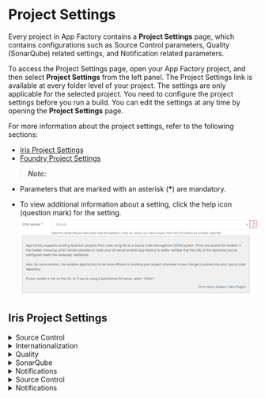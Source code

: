                           

Project Settings
================

Every project in App Factory contains a **Project Settings** page, which contains configurations such as Source Control parameters, Quality (SonarQube) related settings, and Notification related parameters.

To access the Project Settings page, open your App Factory project, and then select **Project Settings** from the left panel. The Project Settings link is available at every folder level of your project. The settings are only applicable for the selected project. You need to configure the project settings before you run a build. You can edit the settings at any time by opening the **Project Settings** page.

For more information about the project settings, refer to the following sections:

*   [Iris Project Settings](#iris-project-settings)
*   [Foundry Project Settings](#foundry-project-settings)

> **_Note:_**  

*   Parameters that are marked with an asterisk (**\***) are mandatory.
    
*   To view additional information about a setting, click the help icon (question mark) for the setting.  
    [![](Resources/Images/ProjectSettings_Help_thumb_600_0.png)](Resources/Images/ProjectSettings_Help.png)
    

<a id="Iris_SCM"></a>
Iris Project Settings
---------------------------


<details close markdown="block"><summary>Source Control</summary>

> **_Note:_** Make sure that you configure the mandatory parameters (marked with an asterisk) before you run the [buildIrisApp job](BuildingAnApp.md).

<table style="mc-table-style: url]('Resources/TableStyles/Basic.css');width: 70%;" class="TableStyle-Basic" cellspacing="0"><colgroup><col class="TableStyle-Basic-Column-Column1" style="width: 25%;"> <col class="TableStyle-Basic-Column-Column1" style="width: 45%;"></colgroup><tbody><tr class="TableStyle-Basic-Body-Body1"><th class="TableStyle-Basic-BodyE-Column1-Body1">Parameter</th><th class="TableStyle-Basic-BodyD-Column1-Body1">Description</th></tr><tr class="TableStyle-Basic-Body-Body1"><td class="TableStyle-Basic-BodyE-Column1-Body1"><b>SCM Vendor *</b></td><td class="TableStyle-Basic-BodyD-Column1-Body1">Specifies the Git&nbsp;vendor that hosts your repository. Select the option that matches your Git server. App Factory supports <b>GitHub</b>, <b>Bitbucket</b>, and <b>AWS CodeCommit</b>. If your Git vendor is not in the list, or if you're using a bare-bones Git server, select <b>Other</b>.</td></tr><tr class="TableStyle-Basic-Body-Body1"><td class="TableStyle-Basic-BodyE-Column1-Body1"><b>Repository URL *</b></td><td class="TableStyle-Basic-BodyD-Column1-Body1">Specifies the Git repository URL based on the location of the Iris project. The URL can be an HTTPS URL or an SSH URL. The format for an HTTPS URL is <code class="codefirst" style="font-size: 11pt;">https://git-vendor.com/username/reponame.git</code> The format for SSH&nbsp;URL is<code class="codefirst" style="font-size: 11pt;">git@git-vendor.com:username/reponame.git</code> Typically, a repository URL can be found by clicking a <b>Code</b> or <b>Clone</b> button.</td></tr><tr class="TableStyle-Basic-Body-Body1"><td class="TableStyle-Basic-BodyE-Column1-Body1"><b>SCM&nbsp;Credentials *</b></td><td class="TableStyle-Basic-BodyD-Column1-Body1">Specifies the SCM credentials that App Factory uses to fetch the Iris project from the repository.<div class="Important" data-mc-autonum="<b><i><span style=&quot;color: #ff6600;&quot; class=&quot;mcFormatColor&quot;>Important: </span></i></b>"><span class="autonumber"><span><b><i><span style="color: #ff6600;" class="mcFormatColor">Important: </span></i></b></span></span>You must provide the Git credentials based on the Git clone URL format. If the Git clone URL has an <b>https</b> protocol type, you need to add the Username and Password for the Git account. For more information, refer to <a href="ManagingCredentials.html#Adding" target="_blank">Adding New Source Code Repository Credentials</a>. If the Git clone URL has the <b>ssh</b> protocol type, you need to add the SSH keys credentials. For more information, refer to <a href="ManagingCredentials.html#Add" target="_blank">Add SSH Key Credentials</a>.</div><span class="autonumber"><span><b><i><span style="color: #0a9c4a;" class="mcFormatColor">Note: </span></i></b></span></span>If your repository is protected with 2FA ](two-factor authentication) in GitHub, you need to add the GitHub credentials to your project. For more information, refer to <a href="Prerequisites.html#GitHub_2FA" target="_blank">GitHub 2FA</a>.</td></tr><tr class="TableStyle-Basic-Body-Body1"><td class="TableStyle-Basic-BodyB-Column1-Body1"><b>Project Path</b></td><td class="TableStyle-Basic-BodyA-Column1-Body1">Specifies the path from the root that contains the Iris project. If your project is at the root of the repository, leave the field blank. Otherwise, type the path relative to the root of the repository, for example, <code class="codefirst" style="font-size: 11pt;">path/to/FooApp</code>. The depth of the sub-folder is not limited, but Windows has a limitation of 256 characters for the relative path.</td></tr></tbody></table>

</details>
<details close markdown="block"><summary>Internationalization</summary>

<table style="mc-table-style: url('Resources/TableStyles/Basic.css');width: 70%;" class="TableStyle-Basic" cellspacing="0"><colgroup><col class="TableStyle-Basic-Column-Column1" style="width: 25%;"> <col class="TableStyle-Basic-Column-Column1" style="width: 45%;"></colgroup><tbody><tr class="TableStyle-Basic-Body-Body1"><th class="TableStyle-Basic-BodyE-Column1-Body1">Parameter</th><th class="TableStyle-Basic-BodyD-Column1-Body1">Description</th></tr><tr class="TableStyle-Basic-Body-Body1"><td class="TableStyle-Basic-BodyB-Column1-Body1">Default Locale</td><td class="TableStyle-Basic-BodyA-Column1-Body1">Specifies the ISO 693-1 language code for the default locale of the app. For example: <b>en</b> The specified language is used when the client app is launched.</td></tr></tbody></table>

</details>
<details close markdown="block"><summary>Quality</summary>

</details>
<details close markdown="block"><summary>SonarQube</summary>

SonarQube is an open-source platform that provides features to maintain code quality and security.

> **_Note:_** App Factory supports SonarQube only for the Iris code of your project.

As an admin, you can also restrict users from modifying the settings. You can exclude auto-generated files from the code analysis, and also choose to abort the build process if the quality threshold is not achieved.

> **_Important:_** App Factory does not support analysis of Java code for Iris projects. Make sure that you use the **Sources** and **Exclusions** parameters to exclude Java code. Otherwise, the analysis fails.

For more information about the SonarQube settings, refer to the following table.

<table style="mc-table-style: url]('Resources/TableStyles/Basic.css');width: 70%;" class="TableStyle-Basic" cellspacing="0"><colgroup><col class="TableStyle-Basic-Column-Column1" style="width: 25%;"> <col class="TableStyle-Basic-Column-Column1" style="width: 45%;"></colgroup><tbody><tr class="TableStyle-Basic-Body-Body1"><th class="TableStyle-Basic-BodyE-Column1-Body1">Parameter</th><th class="TableStyle-Basic-BodyD-Column1-Body1">Description</th></tr><tr class="TableStyle-Basic-Body-Body1"><td class="TableStyle-Basic-BodyE-Column1-Body1"><b>Enable SonarQube Analysis</b></td><td class="TableStyle-Basic-BodyD-Column1-Body1">Enables or disables the SonarQube analysis for your App Factory project.</td></tr><tr class="TableStyle-Basic-Body-Body1"><td class="TableStyle-Basic-BodyE-Column1-Body1"><b>Scanner Version</b></td><td class="TableStyle-Basic-BodyD-Column1-Body1">Specifies the version of the Sonar Scanner that you want to use for code analysis.</td></tr><tr class="TableStyle-Basic-Body-Body1"><td class="TableStyle-Basic-BodyE-Column1-Body1"><b>Server URL</b></td><td class="TableStyle-Basic-BodyD-Column1-Body1">Specifies the URL of the SonarQube server that you want to use for code analysis. Make sure that the Server URL is accessible from the App Factory Cloud Environment.</td></tr><tr class="TableStyle-Basic-Body-Body1"><td class="TableStyle-Basic-BodyE-Column1-Body1"><b>Login Token</b></td><td class="TableStyle-Basic-BodyD-Column1-Body1">Specifies the Sonar token (authentication token) that is used to sign-in to the SonarQube server. For information on how to add Sonar token credentials, refer to <a href="ManagingCredentials.html#Sonar" target="_blank">Adding New Credentials → Sonar Token</a>.</td></tr><tr class="TableStyle-Basic-Body-Body1"><td class="TableStyle-Basic-BodyE-Column1-Body1"><b>Iris Project Key</b></td><td class="TableStyle-Basic-BodyD-Column1-Body1">Specifies the ID of the Iris project. The ID is passed as the <b>projectKey</b> parameter to the SonarQube server. Make sure that you use the same project key for every run of code analysis. Otherwise, the results for the same app will be shown separately for every project key. HCL recommends that you use the name of your Iris app as the project key.</td></tr><tr class="TableStyle-Basic-Body-Body1"><td class="TableStyle-Basic-BodyE-Column1-Body1"><b>Base Directory</b></td><td class="TableStyle-Basic-BodyD-Column1-Body1">Specifies the path to the Iris project. If your Iris project is at the root of your repository, leave this field blank. Otherwise, specify the path to the sub-directory that contains the project, for example, <code class="codefirst" style="font-size: 11pt;">path/to/FooApp</code>.</td></tr><tr class="TableStyle-Basic-Body-Body1"><td class="TableStyle-Basic-BodyE-Column1-Body1"><b>Sources</b></td><td class="TableStyle-Basic-BodyD-Column1-Body1">Specifies the directories that contain the source files that must be analyzed. You can use this field to specify additional modules that are not part of the standard Iris project structure. You can specify multiple directories by separated them with commas. For example: <code class="codefirst" style="font-size: 11pt;">controllers, modules, userwidgets</code> Absolute paths and paths that are outside the source code are ignored during the SonarQube run.</td></tr><tr class="TableStyle-Basic-Body-Body1"><td class="TableStyle-Basic-BodyE-Column1-Body1"><b>Exclusions</b></td><td class="TableStyle-Basic-BodyD-Column1-Body1">Specifies the files that must be excluded from the code analysis. You need to use glob patterns or shell patterns to specify the files. You can specify multiple exclusions by separating them with commas. For example: <code class="codefirst" style="font-size: 11pt;">**/*.java, **/*.json, jssrc/**, actions/**, models/**, **/*ControllerActions.js, node_modules/**</code> HCL recommends that you exclude auto-generated code and third-party libraries from the SonarQube analysis.</td></tr><tr class="TableStyle-Basic-Body-Body1"><td class="TableStyle-Basic-BodyE-Column1-Body1"><b>Additional Analysis Properties</b></td><td class="TableStyle-Basic-BodyD-Column1-Body1">Specifies a list of additional parameters (-D parameters) that are sent to the SonarQube server. You can specify multiple parameters by separating them with a blank space. For example: <code class="codefirst" style="font-size: 11pt;">-Dsonar.organization=exploring -Dsonar.c.file.suffixes=- -Dsonar.cpp.file.suffixes=-</code></td></tr><tr class="TableStyle-Basic-Body-Body1"><td class="TableStyle-Basic-BodyE-Column1-Body1"><b>Abort if quality gateway is not met</b></td><td class="TableStyle-Basic-BodyD-Column1-Body1">Specifies whether the build must fail if the SonarQube quality threshold is not met in the code analysis.</td></tr><tr class="TableStyle-Basic-Body-Body1"><td class="TableStyle-Basic-BodyB-Column1-Body1"><b>Debug mode</b></td><td class="TableStyle-Basic-BodyA-Column1-Body1">Specifies whether the SonarQube scanner must run in debug mode for the code analysis.</td></tr></tbody></table>

</details>
<details close markdown="block"><summary>Notifications</summary>

<table style="width: 80%;mc-table-style: url('Resources/TableStyles/Basic.css');" class="TableStyle-Basic" cellspacing="0"><colgroup><col class="TableStyle-Basic-Column-Column1" style="width: 30%;"> <col class="TableStyle-Basic-Column-Column1" style="width: 50%;"></colgroup><tbody><tr class="TableStyle-Basic-Body-Body1"><th class="TableStyle-Basic-BodyE-Column1-Body1">Parameter</th><th class="TableStyle-Basic-BodyD-Column1-Body1">Description</th></tr><tr class="TableStyle-Basic-Body-Body1"><td class="TableStyle-Basic-BodyB-Column1-Body1"><b>Recipients</b></td><td class="TableStyle-Basic-BodyA-Column1-Body1">Specifies the list of recipients that receive the email notifications from the Iris build pipeline. You can specify multiple email addresses by separating them with a comma.</td></tr></tbody></table>

Foundry Project Settings
-----------------------

</details>
<details close markdown="block"><summary>Source Control</summary>

> **_Note:_** Make sure that you configure the mandatory parameters (marked with an asterisk) before you run the [buildFoundryApp job](BuildingFoundryApp.md).

<table style="mc-table-style: url]('Resources/TableStyles/Basic.css');width: 70%;" class="TableStyle-Basic" cellspacing="0"><colgroup><col class="TableStyle-Basic-Column-Column1" style="width: 25%;"> <col class="TableStyle-Basic-Column-Column1" style="width: 45%;"></colgroup><tbody><tr class="TableStyle-Basic-Body-Body1"><th class="TableStyle-Basic-BodyE-Column1-Body1">Parameter</th><th class="TableStyle-Basic-BodyD-Column1-Body1">Description</th></tr><tr class="TableStyle-Basic-Body-Body1"><td class="TableStyle-Basic-BodyE-Column1-Body1"><b>SCM Vendor *</b></td><td class="TableStyle-Basic-BodyD-Column1-Body1">Specifies the Git&nbsp;vendor that hosts your repository. Select one of the options that match your git server. App Factory supports <b>GitHub</b>, <b>Bitbucket</b>, and <b>AWS CodeCommit</b>. If your Git vendor is not in the list, or if you're using a bare-bones Git server, select <b>Other</b>.</td></tr><tr class="TableStyle-Basic-Body-Body1"><td class="TableStyle-Basic-BodyE-Column1-Body1"><b>Repository URL *</b></td><td class="TableStyle-Basic-BodyD-Column1-Body1">Specifies the Git repository URL based on the location of the Foundry project. The URL can be an HTTPS URL or an SSH URL. The format for an HTTPS URL is <code class="codefirst" style="font-size: 11pt;">https://git-vendor.com/username/reponame.git</code> The format for SSH&nbsp;URL is<code class="codefirst" style="font-size: 11pt;">git@git-vendor.com:username/reponame.git</code> Typically, a repository URL can be found by clicking a <b>Code</b> or <b>Clone</b> button.</td></tr><tr class="TableStyle-Basic-Body-Body1"><td class="TableStyle-Basic-BodyE-Column1-Body1"><b>SCM&nbsp;Credentials *</b></td><td class="TableStyle-Basic-BodyD-Column1-Body1">Specifies the SCM credentials that App Factory uses to fetch the Foundry project from the repository.<div class="Important" data-mc-autonum="<b><i><span style=&quot;color: #ff6600;&quot; class=&quot;mcFormatColor&quot;>Important: </span></i></b>"><span class="autonumber"><span><b><i><span style="color: #ff6600;" class="mcFormatColor">Important: </span></i></b></span></span>You must provide the Git credentials based on the Git clone URL format. If the Git clone URL has an <b>https</b> protocol type, you need to add the Username and Password for the Git account. For more information, refer to <a href="ManagingCredentials.html#Adding" target="_blank">Adding New Source Code Repository Credentials</a>. If the Git clone URL has the <b>ssh</b> protocol type, you need to add the SSH keys credentials. For more information, refer to <a href="ManagingCredentials.html#Add" target="_blank">Add SSH Key Credentials</a>.</div><span class="autonumber"><span><b><i><span style="color: #0a9c4a;" class="mcFormatColor">Note: </span></i></b></span></span>If your repository is protected with 2FA ](two-factor authentication) in GitHub, you need to add the GitHub credentials to your project. For more information, refer to <a href="Prerequisites.html#GitHub_2FA" target="_blank">GitHub 2FA</a>.</td></tr><tr class="TableStyle-Basic-Body-Body1"><td class="TableStyle-Basic-BodyB-Column1-Body1"><b>Project Path</b></td><td class="TableStyle-Basic-BodyA-Column1-Body1">Specifies the path from the root that contains the Foundry project. If your project is at the root of the repository, leave the field blank. Otherwise, type the path relative to the root of the repository, for example, <code class="codefirst" style="font-size: 11pt;">path/to/FooApp</code>. The depth of the sub-folder is not limited, but Windows has a limitation of 256 characters for the relative path.</td></tr></tbody></table>

</details>
<details close markdown="block"><summary>Notifications</summary>

<table style="width: 80%;mc-table-style: url('Resources/TableStyles/Basic.css');" class="TableStyle-Basic" cellspacing="0"><colgroup><col class="TableStyle-Basic-Column-Column1" style="width: 30%;"> <col class="TableStyle-Basic-Column-Column1" style="width: 50%;"></colgroup><tbody><tr class="TableStyle-Basic-Body-Body1"><th class="TableStyle-Basic-BodyE-Column1-Body1">Parameter</th><th class="TableStyle-Basic-BodyD-Column1-Body1">Description</th></tr><tr class="TableStyle-Basic-Body-Body1"><td class="TableStyle-Basic-BodyB-Column1-Body1"><b>Recipients</b></td><td class="TableStyle-Basic-BodyA-Column1-Body1">Specifies the list of recipients that receive the email notifications from the Foundry build pipeline. You can specify multiple email addresses by separating them with a comma.</td></tr></tbody></table>

</details>

